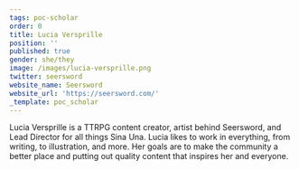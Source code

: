 ```yaml
---
tags: poc-scholar
order: 0
title: Lucia Versprille
position: ''
published: true
gender: she/they
image: /images/lucia-versprille.png
twitter: seersword
website_name: Seersword
website_url: 'https://seersword.com/'
_template: poc_scholar
---
```


Lucia Versprille is a TTRPG content creator, artist behind Seersword, and Lead Director for all things Sina Una. Lucia likes to work in everything, from writing, to illustration, and more. Her goals are to make the community a better place and putting out quality content that inspires her and everyone.
